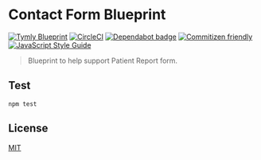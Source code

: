 # Contact Form Blueprint
[![Tymly Blueprint](https://img.shields.io/badge/tymly-blueprint-blue.svg)](https://tymly.io/)
[![CircleCI](https://circleci.com/gh/wmfs/casualty-report-blueprint.svg?style=svg&circle-token=897ba5d390a3941d9106e3172583a6a6bd03e160)](https://circleci.com/gh/wmfs/casualty-report-blueprint)
[![Dependabot badge](https://img.shields.io/badge/Dependabot-active-brightgreen.svg)](https://dependabot.com/)
[![Commitizen friendly](https://img.shields.io/badge/commitizen-friendly-brightgreen.svg)](http://commitizen.github.io/cz-cli/)
[![JavaScript Style Guide](https://img.shields.io/badge/code_style-standard-brightgreen.svg)](https://standardjs.com)


> Blueprint to help support Patient Report form.

## Test

```
npm test
```

## <a name="license"></a>License

[MIT](https://github.com/wmfs/casualty-report-blueprint/blob/master/LICENSE)
